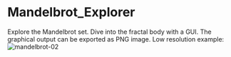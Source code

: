 # Mandelbrot_Explorer
Explore the Mandelbrot set. Dive into the fractal body with a GUI.
The graphical output can be exported as PNG image. 
Low resolution example:
![mandelbrot-02](https://user-images.githubusercontent.com/84280875/208235393-0816fd36-19d6-447b-a560-291c76ecf64e.jpg)
